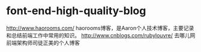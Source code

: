 # font-end-high-quality-blog

http://www.haorooms.com/  haorooms博客，是Aaron个人技术博客，主要记录和总结前端工作中常用的知识。
http://www.cnblogs.com/rubylouvre/ 去哪儿网前端架构师司徒正美的个人博客
